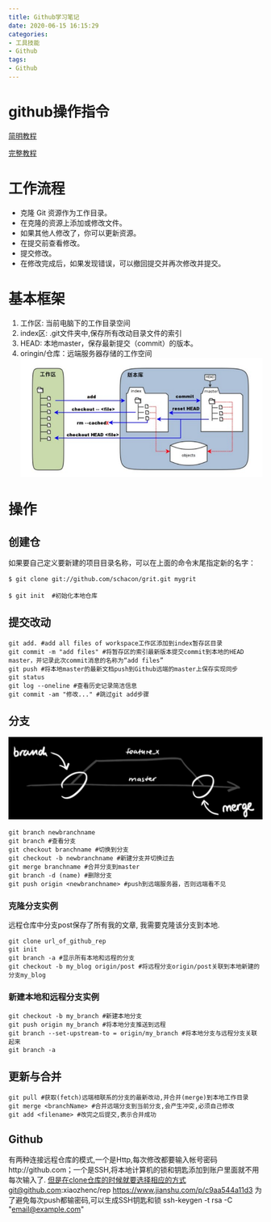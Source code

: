 ```yaml
---
title: Github学习笔记
date: 2020-06-15 16:15:29
categories:
- 工具技能
- Github
tags:
- Github
---
```


# github操作指令

[简明教程](https://www.runoob.com/manual/git-guide/)

[完整教程](https://git-scm.com/docs)

# 工作流程

- 克隆 Git 资源作为工作目录。
- 在克隆的资源上添加或修改文件。
- 如果其他人修改了，你可以更新资源。
- 在提交前查看修改。
- 提交修改。
- 在修改完成后，如果发现错误，可以撤回提交并再次修改并提交。

# 基本框架

1. 工作区: 当前电脑下的工作目录空间
2. index区: .git文件夹中,保存所有改动目录文件的索引
3. HEAD: 本地master，保存最新提交（commit）的版本。
4. oringin/仓库：远端服务器存储的工作空间
    ![1](Github学习笔记/基本概念.png)

# 操作

## 创建仓

如果要自己定义要新建的项目目录名称，可以在上面的命令末尾指定新的名字：

```shell
$ git clone git://github.com/schacon/grit.git mygrit

$ git init  #初始化本地仓库
```

## 提交改动

```shell
git add. #add all files of workspace工作区添加到index暂存区目录
git commit -m "add files" #将暂存区的索引最新版本提交commit到本地的HEAD master，并记录此次commit消息的名称为“add files”
git push #将本地master的最新文档push到Github远端的master上保存实现同步
git status
git log --oneline #查看历史记录简洁信息
git commit -am "修改..." #跳过git add步骤
```

## 分支

<img src="Github学习笔记/image-20201005163204478.png" alt="image-20201005163204478" style="zoom: 50%;" />

```shell
git branch newbranchname
git branch #查看分支
git checkout branchname #切换到分支
git checkout -b newbranchname #新建分支并切换过去
git merge branchname #合并分支到master
git branch -d (name) #删除分支
git push origin <newbranchname> #push到远端服务器，否则远端看不见
```

### 克隆分支实例

远程仓库中分支post保存了所有我的文章, 我需要克隆该分支到本地.

```shell
git clone url_of_github_rep
git init
git branch -a #显示所有本地和远程的分支
git checkout -b my_blog origin/post #将远程分支origin/post关联到本地新建的分支my_blog
```

### 新建本地和远程分支实例

```shell
git checkout -b my_branch #新建本地分支
git push origin my_branch #将本地分支推送到远程
git branch --set-upstream-to = origin/my_branch #将本地分支与远程分支关联起来
git branch -a
```



## 更新与合并

 ```shell
git pull #获取(fetch)远端相联系的分支的最新改动,并合并(merge)到本地工作目录
git merge <branchName> #合并远端分支到当前分支,会产生冲突,必须自己修改
git add <filename> #改完之后提交,表示合并成功
 ```

## Github

有两种连接远程仓库的模式,一个是Http,每次修改都要输入帐号密码http://github.com；一个是SSH,将本地计算机的锁和钥匙添加到账户里面就不用每次输入了.
但是在clone仓库的时候就要选择相应的方式git@github.com:xiaozhenc/rep
https://www.jianshu.com/p/c9aa544a11d3
为了避免每次push都输密码,可以生成SSH钥匙和锁
ssh-keygen -t rsa -C "email@example.com"